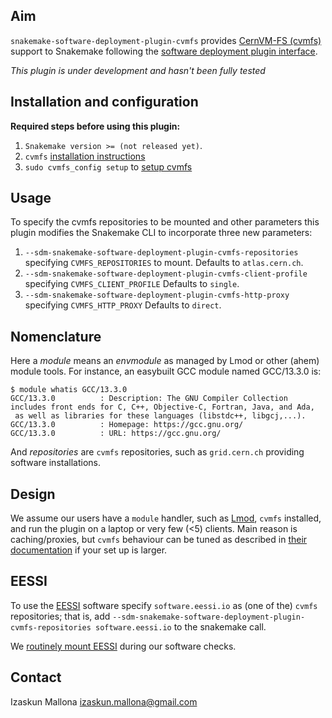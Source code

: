 ## Aim

`snakemake-software-deployment-plugin-cvmfs` provides [CernVM-FS (cvmfs)](https://cernvm.cern.ch/) support to Snakemake following the [software deployment plugin interface](https://github.com/snakemake/snakemake-interface-software-deployment-plugins).

_This plugin is under development and hasn't been fully tested_

## Installation and configuration

**Required steps before using this plugin:**

1. `Snakemake version >= (not released yet)`.
2. `cvmfs` [installation instructions](https://cvmfs.readthedocs.io/en/stable/cpt-quickstart.html#getting-the-software)
3. `sudo cvmfs_config setup` to [setup cvmfs](https://cvmfs.readthedocs.io/en/stable/cpt-quickstart.html#setting-up-the-software)

## Usage

To specify the cvmfs repositories to be mounted and other parameters this plugin modifies the Snakemake CLI to incorporate three new parameters:

1. `--sdm-snakemake-software-deployment-plugin-cvmfs-repositories` specifying `CVMFS_REPOSITORIES` to mount. Defaults to `atlas.cern.ch`.
2. `--sdm-snakemake-software-deployment-plugin-cvmfs-client-profile` specifying `CVMFS_CLIENT_PROFILE`  Defaults to `single`. 
3. `--sdm-snakemake-software-deployment-plugin-cvmfs-http-proxy` specifying `CVMFS_HTTP_PROXY`  Defaults to `direct`. 

## Nomenclature

Here a _module_ means an _envmodule_ as managed by Lmod or other (ahem) module tools. For instance, an easybuilt GCC module named GCC/13.3.0 is:

```
$ module whatis GCC/13.3.0
GCC/13.3.0          : Description: The GNU Compiler Collection includes front ends for C, C++, Objective-C, Fortran, Java, and Ada,
 as well as libraries for these languages (libstdc++, libgcj,...).
GCC/13.3.0          : Homepage: https://gcc.gnu.org/
GCC/13.3.0          : URL: https://gcc.gnu.org/

```

And _repositories_ are `cvmfs` repositories, such as `grid.cern.ch` providing software installations.

## Design

We assume our users have a `module` handler, such as [Lmod](https://lmod.readthedocs.io/), `cvmfs` installed, and run the plugin on a laptop or very few (<5) clients. Main reason is caching/proxies, but `cvmfs` behaviour can be tuned as described in [their documentation](https://cvmfs.readthedocs.io/en/stable/cpt-quickstart.html#setting-up-the-software) if your set up is larger.


## EESSI

To use the [EESSI](https://www.eessi.io/) software specify `software.eessi.io` as (one of the) `cvmfs` repositories; that is, add `--sdm-snakemake-software-deployment-plugin-cvmfs-repositories software.eessi.io` to the snakemake call.

We [routinely mount EESSI](https://github.com/imallona/snakemake-software-deployment-plugin-cvmfs/blob/a508fe5330580e287265d8608d65ce9b34a85ad3/tests/test_plugin.py#L40) during our software checks.

## Contact

Izaskun Mallona <izaskun.mallona@gmail.com>
